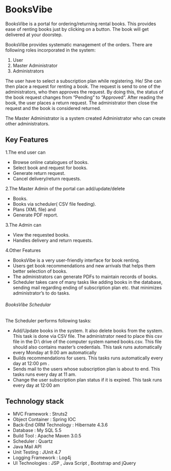 # BooksVibe

BooksVibe is a portal for ordering/returning rental books. This provides ease of renting books just by clicking on a button. The book will get delivered at your doorstep. 

BooksVibe provides systematic management of the orders. There are following roles incorporated in the system:
1.	User
2.	Master Administrator
3.	Administrators

The user have to select a subscription plan while registering.  He/ She can then place a request for renting a book. The request is send to one of the administrators, who then approves the request. By doing this, the status of the book request changes from “Pending” to “Approved”. After reading the book, the user places a return request. The administrator then close the request and the book is considered returned.

The Master Administrator is a system created Administrator who can create other administrators.

## Key Features
1.The end user can
-	Browse online catalogues of books.
-	Select book and request for books.
-	Generate return request.
-	Cancel delivery/return requests.

2.The Master Admin of the portal can  add/update/delete 
-	Books. 
-	Books via scheduler( CSV file feeding).
-	Plans (XML file)  and 
-	Generate PDF report.

3.The Admin can
-	View the requested books.
-	Handles delivery and return requests.

4.Other Features
-	BooksVibe is a very user-friendly interface for book renting.
-	Users get book recommendations and new arrivals that helps them better selection of books.
-	The administrators can generate PDFs to maintain records of books.
-	Scheduler takes care of many tasks like adding books in the database, sending mail regarding ending of subscription plan etc. that minimizes administrator’s to do tasks.

###### BooksVibe Schedular

The Scheduler performs following tasks:
- Add/Update books in the system. It also delete books from the system. This task is done via CSV file. The administrator need to place this csv file in the D:\ drive of the computer system named books.csv. This file should also contains master’s credentials.
This task runs automatically every Monday at 9.00 am automatically
-	Builds recommendations for users. This tasks runs automatically every day at 12:00 pm .
-	Sends mail to the users whose subscription plan is about to end. This tasks runs every day at 11 am.
-	Change the user subscription plan status if it is expired. This task runs every day at 12:00 am 

## Technology stack
- MVC Framework : Struts2
- Object Container : Spring IOC
- Back-End ORM Technology : Hibernate 4.3.6
- Database : My SQL 5.5 
- Build Tool : Apache Maven 3.0.5
- Scheduler : Quartz 
- Java Mail API
- Unit Testing : JUnit 4.7
- Logging Framework : Log4j 
- UI Technologies : JSP , Java Script , Bootstrap and jQuery


